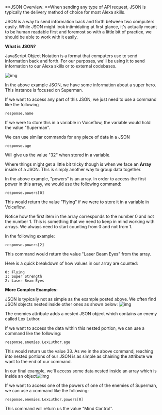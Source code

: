 **JSON Overview: **When sending any type of API request, JSON is typically the delivery method of choice for most Alexa skills. 

JSON is a way to send information back and forth between two computers easily. While JSON might look intimidating at first glance, it's actually meant to be human readable first and foremost so with a little bit of practice, we should be able to work with it easily.

 **What is JSON?**

JavaScript Object Notation is a format that computers use to send information back and forth. For our purposes, we'll be using it to send information to our Alexa skills or to external codebases.

 ![img](https://downloads.intercomcdn.com/i/o/86306051/88f8e122c833648f698bd024/Screen+Shot+2018-11-18+at+8.39.30+PM.png)

In the above example JSON, we have some information about a super hero. This instance is focused on Superman. 

If we want to access any part of this JSON, we just need to use a command like the following



```
response.name
```

 If we were to store this in a variable in Voiceflow, the variable would hold the value "Superman".

We can use similar commands for any piece of data in a JSON



```
response.age
```

Will give us the value "32" when stored in a variable.

Where things might get a little bit tricky though is when we face an **Array** inside of a JSON. This is simply another way to group data together.

In the above example, "powers" is an array. In order to access the first power in this array, we would use the following command:



```
response.powers[0]
```

This would return the value "Flying" if we were to store it in a variable in Voiceflow.

Notice how the first item in the array corresponds to the number 0 and not the number 1. This is something that we need to keep in mind working with arrays. We always need to start counting from 0 and not from 1.

In the following example:



```
response.powers[2]
```

 This command would return the value "Laser Beam Eyes" from the array.

Here is a quick breakdown of how values in our array are counted:



```
0: Flying
1: Super Strength
2: Laser Beam Eyes
```

 **More Complex Examples:**

JSON is typically not as simple as the example posted above. We often find JSON objects nested inside other ones as shown below: ![img](https://downloads.intercomcdn.com/i/o/86309550/5a90affe847e1534ea09a3bd/Screen+Shot+2018-11-18+at+9.26.36+PM.png)

The enemies attribute adds a nested JSON object which contains an enemy called Lex Luthor.

If we want to access the data within this nested portion, we can use a command like the following:



```
response.enemies.LexLuthor.age
```

This would return us the value 33. As we in the above command, reaching into nested portions of our JSON is as simple as chaining the attribute we want to the end of our command.

In our final example, we'll access some data nested inside an array which is inside an object![img](https://downloads.intercomcdn.com/i/o/86310175/d85c885b760b20a267f419c9/Screen+Shot+2018-11-18+at+9.31.57+PM.png)

 If we want to access one of the powers of one of the enemies of Superman, we can use a command like the following:



```
response.enemies.LexLuthor.powers[0]
```

This command will return us the value "Mind Control".
